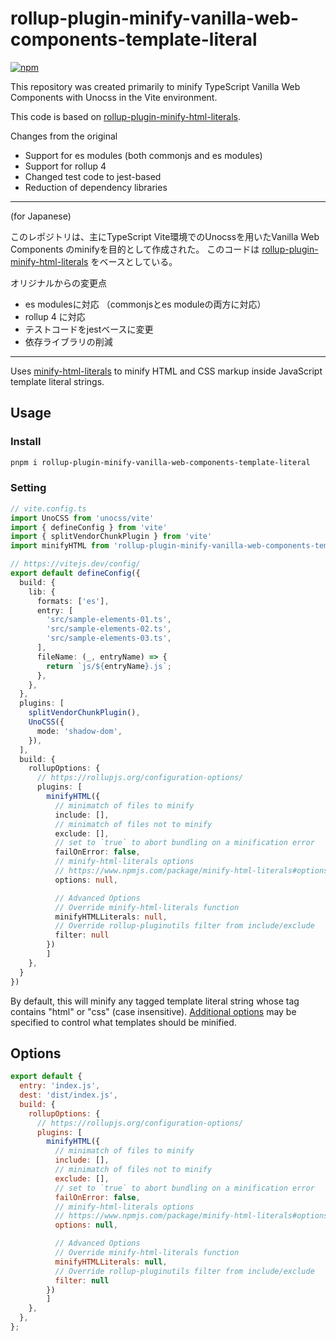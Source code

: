 # rollup-plugin-minify-vanilla-web-components-template-literal

[![npm](https://img.shields.io/npm/v/rollup-plugin-minify-vanilla-web-components-template-literal.svg)](https://www.npmjs.com/package/rollup-plugin-minify-vanilla-web-components-template-literal)

This repository was created primarily to minify TypeScript Vanilla Web Components with Unocss in the Vite environment.

This code is based on [rollup-plugin-minify-html-literals](https://github.com/asyncLiz/rollup-plugin-minify-html-literals).

Changes from the original

- Support for es modules (both commonjs and es modules)
- Support for rollup 4
- Changed test code to jest-based
- Reduction of dependency libraries

-----

(for Japanese)

このレポジトリは、主にTypeScript Vite環境でのUnocssを用いたVanilla Web Components のminifyを目的として作成された。
このコードは [rollup-plugin-minify-html-literals](https://github.com/asyncLiz/rollup-plugin-minify-html-literals) をベースとしている。

オリジナルからの変更点
- es modulesに対応 （commonjsとes moduleの両方に対応）
- rollup 4 に対応
- テストコードをjestベースに変更
- 依存ライブラリの削減

-----

Uses [minify-html-literals](https://www.npmjs.com/package/minify-html-literals) to minify HTML and CSS markup inside JavaScript template literal strings.

## Usage

### Install

```bash
pnpm i rollup-plugin-minify-vanilla-web-components-template-literal
```

### Setting

```typescript
// vite.config.ts
import UnoCSS from 'unocss/vite'
import { defineConfig } from 'vite'
import { splitVendorChunkPlugin } from 'vite'
import minifyHTML from 'rollup-plugin-minify-vanilla-web-components-template-literal'

// https://vitejs.dev/config/
export default defineConfig({
  build: {
    lib: {
      formats: ['es'],
      entry: [
        'src/sample-elements-01.ts',
        'src/sample-elements-02.ts',
        'src/sample-elements-03.ts',
      ],
      fileName: (_, entryName) => {
        return `js/${entryName}.js`;
      },
    },
  },
  plugins: [
    splitVendorChunkPlugin(),
    UnoCSS({
      mode: 'shadow-dom',
    }),
  ],
  build: {
    rollupOptions: {
      // https://rollupjs.org/configuration-options/
      plugins: [
        minifyHTML({
          // minimatch of files to minify
          include: [],
          // minimatch of files not to minify
          exclude: [],
          // set to `true` to abort bundling on a minification error
          failOnError: false,
          // minify-html-literals options
          // https://www.npmjs.com/package/minify-html-literals#options
          options: null,

          // Advanced Options
          // Override minify-html-literals function
          minifyHTMLLiterals: null,
          // Override rollup-pluginutils filter from include/exclude
          filter: null
        })
        ]
    },
  }
})

```

By default, this will minify any tagged template literal string whose tag contains "html" or "css" (case insensitive). [Additional options](https://www.npmjs.com/package/minify-html-literals#options) may be specified to control what templates should be minified.

## Options

```js
export default {
  entry: 'index.js',
  dest: 'dist/index.js',
  build: {
    rollupOptions: {
      // https://rollupjs.org/configuration-options/
      plugins: [
        minifyHTML({
          // minimatch of files to minify
          include: [],
          // minimatch of files not to minify
          exclude: [],
          // set to `true` to abort bundling on a minification error
          failOnError: false,
          // minify-html-literals options
          // https://www.npmjs.com/package/minify-html-literals#options
          options: null,

          // Advanced Options
          // Override minify-html-literals function
          minifyHTMLLiterals: null,
          // Override rollup-pluginutils filter from include/exclude
          filter: null
        })
        ]
    },
  },
};
```
